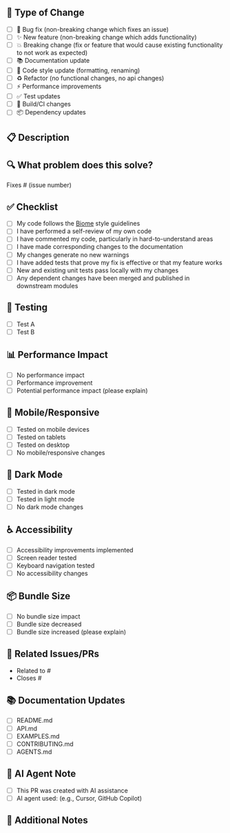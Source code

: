 ## 🎯 **Type of Change**

- [ ] 🐛 Bug fix (non-breaking change which fixes an issue)
- [ ] ✨ New feature (non-breaking change which adds functionality)
- [ ] 💥 Breaking change (fix or feature that would cause existing functionality to not work as expected)
- [ ] 📚 Documentation update
- [ ] 🎨 Code style update (formatting, renaming)
- [ ] ♻️ Refactor (no functional changes, no api changes)
- [ ] ⚡ Performance improvements
- [ ] ✅ Test updates
- [ ] 🔧 Build/CI changes
- [ ] 📦 Dependency updates

## 📋 **Description**

<!-- Describe your changes in detail -->

## 🔍 **What problem does this solve?**

<!-- If your PR fixes an existing issue, please reference it here -->
Fixes # (issue number)

## ✅ **Checklist**

- [ ] My code follows the [Biome](https://biomejs.dev/) style guidelines
- [ ] I have performed a self-review of my own code
- [ ] I have commented my code, particularly in hard-to-understand areas
- [ ] I have made corresponding changes to the documentation
- [ ] My changes generate no new warnings
- [ ] I have added tests that prove my fix is effective or that my feature works
- [ ] New and existing unit tests pass locally with my changes
- [ ] Any dependent changes have been merged and published in downstream modules

## 🧪 **Testing**

<!-- Describe how you tested your changes -->

- [ ] Test A
- [ ] Test B

## 📊 **Performance Impact**

<!-- Describe any performance implications of your changes -->

- [ ] No performance impact
- [ ] Performance improvement
- [ ] Potential performance impact (please explain)

## 📱 **Mobile/Responsive**

<!-- If applicable, describe mobile/responsive behavior -->

- [ ] Tested on mobile devices
- [ ] Tested on tablets
- [ ] Tested on desktop
- [ ] No mobile/responsive changes

## 🌙 **Dark Mode**

<!-- If applicable, describe dark mode behavior -->

- [ ] Tested in dark mode
- [ ] Tested in light mode
- [ ] No dark mode changes

## ♿ **Accessibility**

<!-- If applicable, describe accessibility improvements -->

- [ ] Accessibility improvements implemented
- [ ] Screen reader tested
- [ ] Keyboard navigation tested
- [ ] No accessibility changes

## 📦 **Bundle Size**

<!-- If applicable, describe bundle size impact -->

- [ ] No bundle size impact
- [ ] Bundle size decreased
- [ ] Bundle size increased (please explain)

## 🔗 **Related Issues/PRs**

<!-- Link to related issues or PRs -->
- Related to #
- Closes #

## 📚 **Documentation Updates**

<!-- List any documentation that needs to be updated -->

- [ ] README.md
- [ ] API.md
- [ ] EXAMPLES.md
- [ ] CONTRIBUTING.md
- [ ] AGENTS.md

## 🤖 **AI Agent Note**

<!-- If this PR was created or assisted by an AI agent, please note it here -->

- [ ] This PR was created with AI assistance
- [ ] AI agent used: (e.g., Cursor, GitHub Copilot)

## 📝 **Additional Notes**

<!-- Any additional information or context -->
